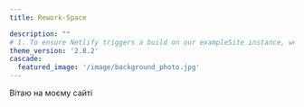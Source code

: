 ```yaml
---
title: Rework-Space

description: ""
# 1. To ensure Netlify triggers a build on our exampleSite instance, we need to change a file in the exampleSite directory.
theme_version: '2.8.2'
cascade:
  featured_image: '/image/background_photo.jpg'
---
```

Вітаю на моєму сайті
